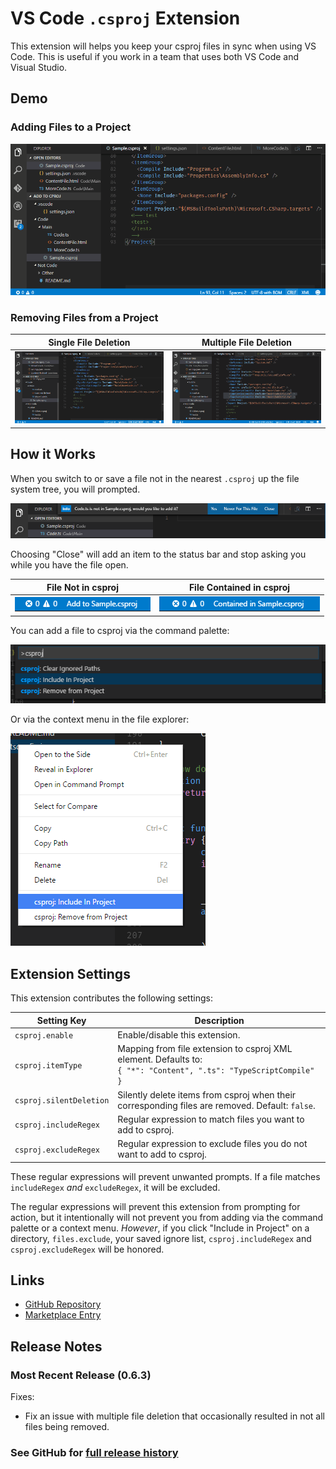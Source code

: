 # VS Code `.csproj` Extension

This extension will helps you keep your csproj files in sync when using VS Code.
This is useful if you work in a team that uses both VS Code and Visual Studio.

## Demo

### Adding Files to a Project

![DemoGif](img/demo.gif "Demonstration")

### Removing Files from a Project

| **Single File Deletion**  | **Multiple File Deletion**
|---------------------------|--------------------------------
| ![Single deletion example](img/demo-single-delete.gif) | ![Multiple deletion example](img/demo-multi-delete.gif)

## How it Works

When you switch to or save a file not in the nearest `.csproj` up the file system tree, you will prompted.

![Prompt](img/demo-prompt.png "Prompt")

Choosing "Close" will add an item to the status bar and stop asking you while you have the file open.

| **File Not in csproj** | **File Contained in csproj**
|------------------------|------------------------------
| ![Add to csproj](img/demo-status-bar.png) | ![Contained in csproj](img/demo-status-bar-contained.png)

You can add a file to csproj via the command palette:

![Command Palette](img/demo-command.png "Command Palette")

Or via the context menu in the file explorer:

![Context Menu](img/demo-context-menu.png "Context Menu")

## Extension Settings

This extension contributes the following settings:

| **Setting Key**         | **Description**
|-------------------------|-----------------
| `csproj.enable`         | Enable/disable this extension.
| `csproj.itemType`       | Mapping from file extension to csproj XML element. Defaults to: <br/> `{ "*": "Content", ".ts": "TypeScriptCompile" }`
| `csproj.silentDeletion` | Silently delete items from csproj when their corresponding files are removed. Default: `false`.
| `csproj.includeRegex`   | Regular expression to match files you want to add to csproj.
| `csproj.excludeRegex`   | Regular expression to exclude files you do not want to add to csproj.


These regular expressions will prevent unwanted prompts. If a file matches `includeRegex` *and* `excludeRegex`, it will be excluded.

The regular expressions will prevent this extension from prompting for action, but it intentionally will not
prevent you from adding via the command palette or a context menu. _However_, if you click "Include in Project" on
a directory, `files.exclude`, your saved ignore list, `csproj.includeRegex` and `csproj.excludeRegex` will be honored.

## Links

* [GitHub Repository](https://github.com/DerFlatulator/vscode-csproj)
* [Marketplace Entry](https://marketplace.visualstudio.com/items?itemName=lucasazzola.vscode-csproj)

## Release Notes

### Most Recent Release (0.6.3)

Fixes:

* Fix an issue with multiple file deletion that occasionally resulted in not all files being removed.

### See GitHub for [full release history](https://github.com/DerFlatulator/vscode-csproj/releases)
